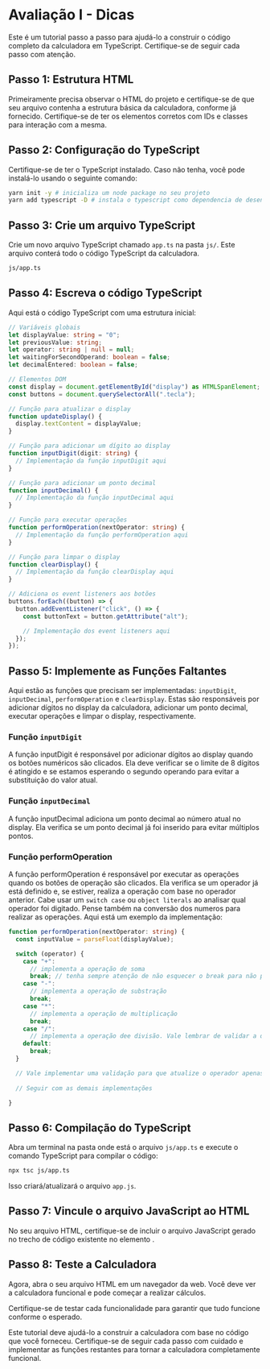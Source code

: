 # Avaliação I - Dicas

Este é um tutorial passo a passo para ajudá-lo a construir o código completo da calculadora em TypeScript. Certifique-se de seguir cada passo com atenção.

## Passo 1: Estrutura HTML
Primeiramente precisa observar o HTML do projeto e certifique-se de que seu arquivo contenha a estrutura básica da calculadora, conforme já fornecido. Certifique-se de ter os elementos corretos com IDs e classes para interação com a mesma. 

## Passo 2: Configuração do TypeScript
Certifique-se de ter o TypeScript instalado. Caso não tenha, você pode instalá-lo usando o seguinte comando:

```bash
yarn init -y # inicializa um node package no seu projeto
yarn add typescript -D # instala o typescript como dependencia de desenvolvimento
```

## Passo 3: Crie um arquivo TypeScript

Crie um novo arquivo TypeScript chamado `app.ts` na pasta `js/`. Este arquivo conterá todo o código TypeScript da calculadora.

```bash
js/app.ts
```

## Passo 4: Escreva o código TypeScript
Aqui está o código TypeScript com uma estrutura inicial:

```ts
// Variáveis globais
let displayValue: string = "0";
let previousValue: string;
let operator: string | null = null;
let waitingForSecondOperand: boolean = false;
let decimalEntered: boolean = false;

// Elementos DOM
const display = document.getElementById("display") as HTMLSpanElement;
const buttons = document.querySelectorAll(".tecla");

// Função para atualizar o display
function updateDisplay() {
  display.textContent = displayValue;
}

// Função para adicionar um dígito ao display
function inputDigit(digit: string) {
  // Implementação da função inputDigit aqui
}

// Função para adicionar um ponto decimal
function inputDecimal() {
  // Implementação da função inputDecimal aqui
}

// Função para executar operações
function performOperation(nextOperator: string) {
  // Implementação da função performOperation aqui
}

// Função para limpar o display
function clearDisplay() {
  // Implementação da função clearDisplay aqui
}

// Adiciona os event listeners aos botões
buttons.forEach((button) => {
  button.addEventListener("click", () => {
    const buttonText = button.getAttribute("alt");

    // Implementação dos event listeners aqui
  });
});
```

## Passo 5: Implemente as Funções Faltantes
Aqui estão as funções que precisam ser implementadas: `inputDigit`, `inputDecimal`, `performOperation` e `clearDisplay`. Estas são responsáveis por adicionar dígitos no display da calculadora, adicionar um ponto decimal, executar operações e limpar o display, respectivamente.

### Função `inputDigit`
A função inputDigit é responsável por adicionar dígitos ao display quando os botões numéricos são clicados. Ela deve verificar se o limite de 8 dígitos é atingido e se estamos esperando o segundo operando para evitar a substituição do valor atual.

### Função `inputDecimal`
A função inputDecimal adiciona um ponto decimal ao número atual no display. Ela verifica se um ponto decimal já foi inserido para evitar múltiplos pontos.

### Função performOperation
A função performOperation é responsável por executar as operações quando os botões de operação são clicados. Ela verifica se um operador já está definido e, se estiver, realiza a operação com base no operador anterior. Cabe usar um `switch case` ou `object literals` ao analisar qual operador foi digitado. Pense também na conversão dos numeros para realizar as operações. Aqui está um exemplo da implementação:

```ts
function performOperation(nextOperator: string) {
  const inputValue = parseFloat(displayValue);

  switch (operator) {
    case "+":
      // implementa a operação de soma
      break; // tenha sempre atenção de não esquecer o break para não permitir a execução dos demais cases
    case "-":
      // implementa a operação de substração
      break;
    case "*":
      // implementa a operação de multiplicação
      break;
    case "/":
      // implementa a operação dee divisão. Vale lembrar de validar a divisão por zero
    default:
      break;
  }

  // Vale implementar uma validação para que atualize o operador apenas se não for um botão de operação
  
  // Seguir com as demais implementações

}
```

## Passo 6: Compilação do TypeScript
Abra um terminal na pasta onde está o arquivo `js/app.ts` e execute o comando TypeScript para compilar o código:

```bash
npx tsc js/app.ts
```

Isso criará/atualizará o arquivo `app.js`.

## Passo 7: Vincule o arquivo JavaScript ao HTML
No seu arquivo HTML, certifique-se de incluir o arquivo JavaScript gerado no trecho de código <script src="js/app.js"></script> existente no elemento <body>.

## Passo 8: Teste a Calculadora
Agora, abra o seu arquivo HTML em um navegador da web. Você deve ver a calculadora funcional e pode começar a realizar cálculos.

Certifique-se de testar cada funcionalidade para garantir que tudo funcione conforme o esperado.

Este tutorial deve ajudá-lo a construir a calculadora com base no código que você forneceu. Certifique-se de seguir cada passo com cuidado e implementar as funções restantes para tornar a calculadora completamente funcional.
